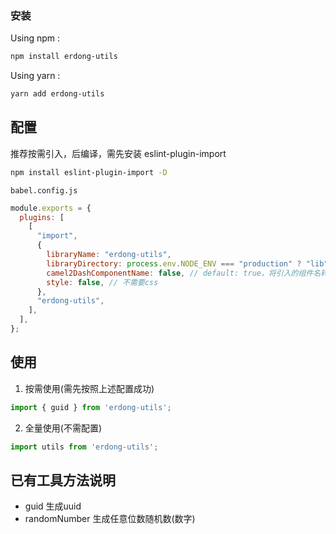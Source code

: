   

  ### 安装

  Using npm :
  ```bash
  npm install erdong-utils
  ```
  Using yarn :
  ```bash
  yarn add erdong-utils
  ```
  ## 配置

  推荐按需引入，后编译，需先安装 eslint-plugin-import 

  ```bash
  npm install eslint-plugin-import -D
  ```

  `babel.config.js`

  ```javascript
  module.exports = {
    plugins: [
      [
        "import",
        {
          libraryName: "erdong-utils",
          libraryDirectory: process.env.NODE_ENV === "production" ? "lib" : "src", //生产环境使用lib下文件，本地环境使用src下文件
          camel2DashComponentName: false, // default: true，将引入的组件名转化为"-"连接的文件名
          style: false, // 不需要css
        },
        "erdong-utils",
      ],
    ],
  };
  ```


  ## 使用

  1. 按需使用(需先按照上述配置成功)
  ```javascript
  import { guid } from 'erdong-utils';
  ```
  2. 全量使用(不需配置)
  ```javascript
  import utils from 'erdong-utils';
  ```
  ## 已有工具方法说明

  - guid 生成uuid
  - randomNumber 生成任意位数随机数(数字)